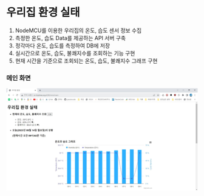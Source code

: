 # 우리집 환경 실태
1. NodeMCU를 이용한 우리집의 온도, 습도 센서 정보 수집 
2. 측정한 온도, 습도 Data를 제공하는 API 서버 구축
3. 정각마다 온도, 습도를 측정하여 DB에 저장
4. 실시간으로 온도, 습도, 불쾌지수를 조회하는 기능 구현
5. 현재 시간을 기준으로 조회되는 온도, 습도, 불쾌지수 그래프 구현
### 메인 화면
![메인화면](https://github.com/soheeKim7/temphum/blob/main/MiniProject/etc/main.JPG)
